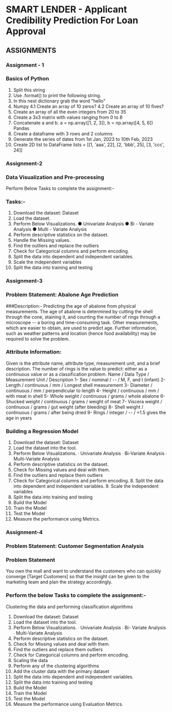 # SMART LENDER - Applicant Credibility Prediction For Loan Approval

## ASSIGNMENTS

### Assignment - 1

### Basics of Python

1. Split this string
2. Use .format() to print the following string. 
3. In this nest dictionary grab the word "hello"
4. Numpy
4.1 Create an array of 10 zeros?
4.2 Create an array of 10 fives?
5. Create an array of all the even integers from 20 to 35
6. Create a 3x3 matrix with values ranging from 0 to 8
7. Concatenate a and b. a = np.array([1, 2, 3]), b = np.array([4, 5, 6])
Pandas
8. Create a dataframe with 3 rows and 2 columns
9. Generate the series of dates from 1st Jan, 2023 to 10th Feb, 2023
10. Create 2D list to DataFrame lists = [[1, 'aaa', 22], [2, 'bbb', 25], [3, 'ccc', 24]]

### Assignment-2

### Data Visualization and Pre-processing

Perform Below Tasks to complete the assignment:-

### Tasks:-

1. Download the dataset: Dataset
2. Load the dataset.
3. Perform Below Visualizations.
● Univariate Analysis
● Bi - Variate Analysis
● Multi - Variate Analysis
4. Perform descriptive statistics on the dataset.
5. Handle the Missing values.
6. Find the outliers and replace the outliers
7. Check for Categorical columns and perform encoding.
8. Split the data into dependent and independent variables.
9. Scale the independent variables
10. Split the data into training and testing

### Assignment-3

### Problem Statement: Abalone Age Prediction

###Description:- Predicting the age of abalone from physical measurements. The age of abalone is
determined by cutting the shell through the cone, staining it, and counting the number of rings through
a microscope -- a boring and time-consuming task. Other measurements, which are easier to obtain,
are used to predict age. Further information, such as weather patterns and location (hence food
availability) may be required to solve the problem.

### Attribute Information:

Given is the attribute name, attribute type, measurement unit, and a brief description. The number of
rings is the value to predict: either as a continuous value or as a classification problem.
Name / Data Type / Measurement Unit / Description
1- Sex / nominal / -- / M, F, and I (infant)
2- Length / continuous / mm / Longest shell measurement
3- Diameter / continuous / mm / perpendicular to length
4- Height / continuous / mm / with meat in shell
5- Whole weight / continuous / grams / whole abalone
6- Shucked weight / continuous / grams / weight of meat
7- Viscera weight / continuous / grams / gut weight (after bleeding)
8- Shell weight / continuous / grams / after being dried
9- Rings / integer / -- / +1.5 gives the age in years

### Building a Regression Model

1. Download the dataset: Dataset
2. Load the dataset into the tool.
3. Perform Below Visualizations.
∙ Univariate Analysis
∙ Bi-Variate Analysis
∙ Multi-Variate Analysis
4. Perform descriptive statistics on the dataset.
5. Check for Missing values and deal with them.
6. Find the outliers and replace them outliers
7. Check for Categorical columns and perform encoding. 8. Split the data
into dependent and independent variables. 9. Scale the independent
variables
10. Split the data into training and testing
11. Build the Model
12. Train the Model
13. Test the Model
14. Measure the performance using Metrics.

### Assignment-4

### Problem Statement: Customer Segmentation Analysis
 
### Problem Statement

You own the mall and want to understand the customers who can quickly
converge [Target Customers] so that the insight can be given to the
marketing team and plan the strategy accordingly.

### Perform the below Tasks to complete the assignment:-

Clustering the data and performing classification algorithms
1. Download the dataset: Dataset
2. Load the dataset into the tool.
3. Perform Below Visualizations.
∙ Univariate Analysis
∙ Bi- Variate Analysis
∙ Multi-Variate Analysis
4. Perform descriptive statistics on the dataset.
5. Check for Missing values and deal with them.
6. Find the outliers and replace them outliers
7. Check for Categorical columns and perform encoding.
8. Scaling the data
9. Perform any of the clustering algorithms
10. Add the cluster data with the primary dataset
11. Split the data into dependent and independent
variables.
12. Split the data into training and testing
13. Build the Model
14. Train the Model
15. Test the Model
16. Measure the performance using Evaluation Metrics.

